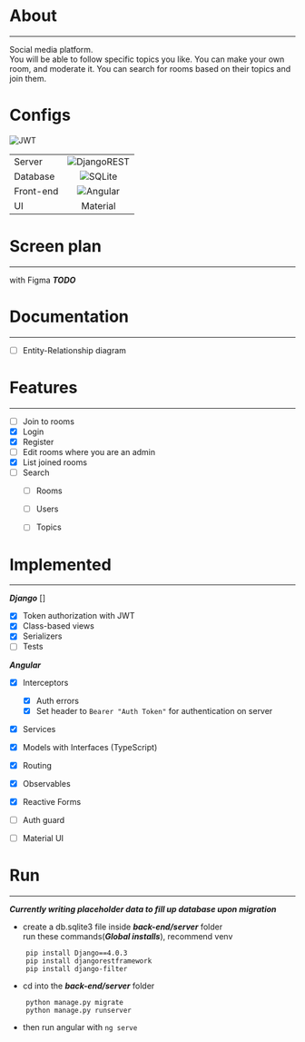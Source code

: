 # About
***

Social media platform.   
You will be able to follow specific topics you like. You can make your own room, and moderate it. You can search for rooms based on their topics and join them.


# Configs
![JWT](https://img.shields.io/badge/JWT-black?style=for-the-badge&logo=JSON%20web%20tokens)

|             |                                                                                                                                                                                                                         |
| :---        |:-----------------------------------------------------------------------------------------------------------------------------------------------------------------------------------------------------------------------:|
| Server      |                                       ![DjangoREST](https://img.shields.io/badge/DJANGO-REST-ff1709?style=for-the-badge&logo=django&logoColor=white&color=ff1709&labelColor=gray)                                       |
| Database    |                                                      ![SQLite](https://img.shields.io/badge/sqlite-%2307405e.svg?style=for-the-badge&logo=sqlite&logoColor=white)                                                       |
| Front-end   |                                                     ![Angular](https://img.shields.io/badge/angular-%23DD0031.svg?style=for-the-badge&logo=angular&logoColor=white)                                                     |
| UI          |                                                                                                        Material                                                                                                         |


# Screen plan

***

with Figma
***TODO***

# Documentation

***

- [ ] Entity-Relationship diagram

# Features

***

- [ ] Join to rooms
- [x] Login
- [x] Register
- [ ] Edit rooms where you are an admin
- [x] List joined rooms
- [ ] Search 
    - [ ] Rooms
    - [ ] Users
    - [ ] Topics


# Implemented

***
***Django*** []
- [x] Token authorization with JWT
- [x] Class-based views
- [x] Serializers
- [ ] Tests

***Angular***
- [x] Interceptors
  - [x] Auth errors
  - [x] Set header to  ```Bearer "Auth Token"``` for authentication on server
- [x] Services
- [x] Models with Interfaces (TypeScript)
- [x] Routing
- [x] Observables
- [x] Reactive Forms
- [ ] Auth guard
- [ ] Material UI


# Run

---
***Currently writing placeholder data to fill up database upon migration***
- create a db.sqlite3 file inside ***back-end/server*** folder   
run these commands(***Global installs***), recommend venv
```
    pip install Django==4.0.3
    pip install djangorestframework
    pip install django-filter 
```
- cd into the ***back-end/server*** folder
```
    python manage.py migrate 
    python manage.py runserver
```
- then run angular with ```ng serve```
